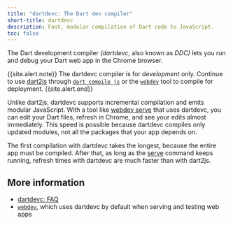 ```yaml
---
title: "dartdevc: The Dart dev compiler"
short-title: dartdevc
description: Fast, modular compilation of Dart code to JavaScript.
toc: false
---
```


The Dart development compiler _(dartdevc_, also known as _DDC)_
lets you run and debug your Dart web app in the Chrome browser.

{{site.alert.note}}
  The dartdevc compiler is for _development_ only.
  Continue to use [dart2js](/tools/dart2js)
  through [`dart compile js`](/tools/dart-compile#js) or the [`webdev`][] tool
  to compile for deployment.
{{site.alert.end}}

Unlike dart2js,
dartdevc supports incremental compilation and emits modular JavaScript.
With a tool like [webdev serve][serve] that uses dartdevc,
you can edit your Dart files,
refresh in Chrome,
and see your edits almost immediately.
This speed is possible because dartdevc compiles only updated modules,
not all the packages that your app depends on.

The first compilation with dartdevc takes the longest,
because the entire app must be compiled.
After that, as long as the [serve][] command keeps running,
refresh times with dartdevc are much faster than with dart2js.

## More information

* [dartdevc: FAQ](/tools/dartdevc/faq)
* [`webdev`][], which uses dartdevc by default when serving and testing web apps

[serve]: /tools/webdev#serve
[`webdev`]: /tools/webdev
